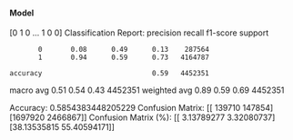 #### Model
[0 1 0 ... 1 0 0]
Classification Report:
              precision    recall  f1-score   support

           0       0.08      0.49      0.13    287564
           1       0.94      0.59      0.73   4164787

    accuracy                           0.59   4452351
   macro avg       0.51      0.54      0.43   4452351
weighted avg       0.89      0.59      0.69   4452351

Accuracy: 0.5854383448205229
Confusion Matrix:
[[ 139710  147854]
 [1697920 2466867]]
Confusion Matrix (%):
[[ 3.13789277  3.32080737]
 [38.13535815 55.40594171]]
